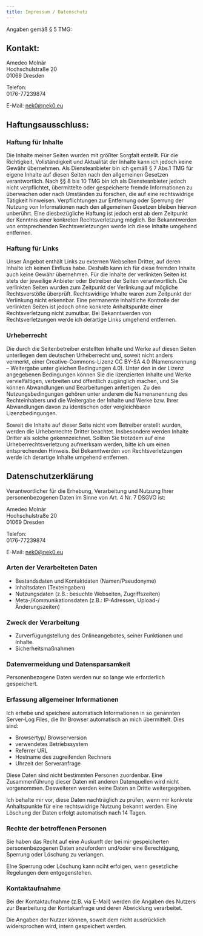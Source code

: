 ```yaml
---
title: Impressum / Datenschutz
---
```


Angaben gemäß § 5 TMG:

## Kontakt:

Amedeo Molnár  
Hochschulstraße 20   
01069 Dresden  

Telefon:  
0176-77239874

E-Mail: <nek0@nek0.eu>

## Haftungsausschluss:

### Haftung für Inhalte

Die Inhalte meiner Seiten wurden mit größter Sorgfalt erstellt. Für die
Richtigkeit, Vollständigkeit und Aktualität der Inhalte kann ich jedoch keine
Gewähr übernehmen. Als Diensteanbieter bin ich gemäß § 7 Abs.1 TMG für eigene
Inhalte auf diesen Seiten nach den allgemeinen Gesetzen verantwortlich. Nach
§§ 8 bis 10 TMG bin ich als Diensteanbieter jedoch nicht verpflichtet,
übermittelte oder gespeicherte fremde Informationen zu überwachen oder nach
Umständen zu forschen, die auf eine rechtswidrige Tätigkeit hinweisen.
Verpflichtungen zur Entfernung oder Sperrung der Nutzung von Informationen nach
den allgemeinen Gesetzen bleiben hiervon unberührt. Eine diesbezügliche Haftung
ist jedoch erst ab dem Zeitpunkt der Kenntnis einer konkreten Rechtsverletzung
möglich. Bei Bekanntwerden von entsprechenden Rechtsverletzungen werde ich diese
Inhalte umgehend entfernen.

### Haftung für Links

Unser Angebot enthält Links zu externen Webseiten Dritter, auf deren Inhalte ich
keinen Einfluss habe. Deshalb kann ich für diese fremden Inhalte auch keine
Gewähr übernehmen. Für die Inhalte der verlinkten Seiten ist stets der jeweilige
Anbieter oder Betreiber der Seiten verantwortlich. Die verlinkten Seiten wurden
zum Zeitpunkt der Verlinkung auf mögliche Rechtsverstöße überprüft.
Rechtswidrige Inhalte waren zum Zeitpunkt der Verlinkung nicht erkennbar. Eine
permanente inhaltliche Kontrolle der verlinkten Seiten ist jedoch ohne konkrete
Anhaltspunkte einer Rechtsverletzung nicht zumutbar. Bei Bekanntwerden von
Rechtsverletzungen werde ich derartige Links umgehend entfernen.

### Urheberrecht

Die durch die Seitenbetreiber erstellten Inhalte und Werke auf diesen Seiten
unterliegen dem deutschen Urheberrecht und, soweit nicht anders vermerkt, einer
Creative-Commons-Lizenz CC BY-SA 4.0 (Namensnennung – Weitergabe unter gleichen
Bedingungen 4.0). Unter den in der Lizenz angegebenen Bedingungen können Sie
die lizenzierten Inhalte und Werke vervielfältigen, verbreiten und öffentlich
zugänglich machen, und Sie können Abwandlungen und Bearbeitungen anfertigen. Zu
den Nutzungsbedingungen gehören unter anderem die Namensnennung des
Rechteinhabers und die Weitergabe der Inhalte und Werke bzw. Ihrer
Abwandlungen davon zu identischen oder vergleichbaren Lizenzbedingungen.

Soweit die Inhalte auf dieser Seite nicht vom Betreiber erstellt wurden, werden
die Urheberrechte Dritter beachtet. Insbesondere werden Inhalte Dritter als
solche gekennzeichnet. Sollten Sie trotzdem auf eine Urheberrechtsverletzung
aufmerksam werden, bitte ich um einen entsprechenden Hinweis. Bei Bekanntwerden
von Rechtsverletzungen werde ich derartige Inhalte umgehend entfernen.

## Datenschutzerklärung

Verantwortlicher für die Erhebung, Verarbeitung und Nutzung Ihrer
personenbezogenen Daten im Sinne von Art. 4 Nr. 7 DSGVO ist:

Amedeo Molnár  
Hochschulstraße 20   
01069 Dresden  

Telefon:  
0176-77239874

E-Mail: <nek0@nek0.eu>

### Arten der Verarbeiteten Daten

* Bestandsdaten und Kontaktdaten (Namen/Pseudonyme)
* Inhaltsdaten (Texteingaben)
* Nutzungsdaten (z.B.: besuchte Webseiten, Zugriffszeiten)
* Meta-/Kommunikationsdaten (z.B.: IP-Adressen, Upload-/Änderungszeiten)

### Zweck der Verarbeitung

* Zurverfügungstellung des Onlineangebotes, seiner Funktionen und Inhalte.
* Sicherheitsmaßnahmen

### Datenvermeidung und Datensparsamkeit

Personenbezogene Daten werden nur so lange wie erforderlich gespeichert.

### Erfassung allgemeiner Informationen

Ich erhebe und speichere automatisch Informationen in so genannten Server-Log
Files, die Ihr Browser automatisch an mich übermittelt. Dies sind:

* Browsertyp/ Browserversion
* verwendetes Betriebssystem
* Referrer URL
* Hostname des zugreifenden Rechners
* Uhrzeit der Serveranfrage

Diese Daten sind nicht bestimmten Personen zuordenbar. Eine Zusammenführung
dieser Daten mit anderen Datenquellen wird nicht vorgenommen. Desweiteren werden
keine Daten an Dritte weitergegeben.

Ich behalte mir vor, diese Daten nachträglich zu prüfen, wenn mir konkrete
Anhaltspunkte für eine rechtswidrige Nutzung bekannt werden. Eine Löschung der
Daten erfolgt automatisch nach 14 Tagen.

### Rechte der betroffenen Personen

Sie haben das Recht auf eine Auskunft der bei mir gespeicherten
personenbezogenen Daten anzufordern und/oder eine Berechtigung, Sperrung oder
Löschung zu verlangen.

EIne Sperrung oder Löschung kann nciht erfolgen, wenn gesetzliche Regelungen dem
entgegenstehen.

### Kontaktaufnahme

Bei der Kontaktaufnahme (z.B. via E-Mail) werden die Angaben des Nutzers zur
Bearbeitung der Kontakanfrage und deren Abwicklung verarbeitet.

Die Angaben der Nutzer können, soweit dem nicht ausdrücklich widersprochen wird,
intern gespeichert werden.
